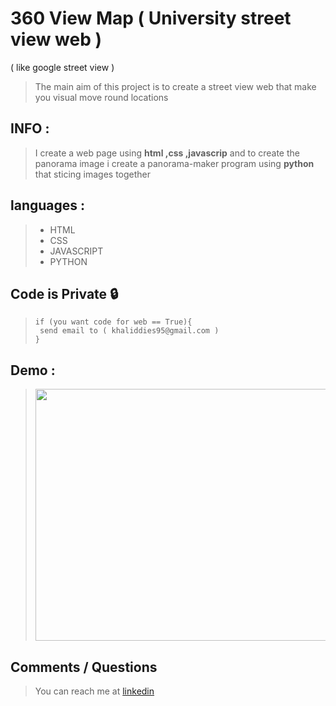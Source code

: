 # 360 View Map ( University street view web ) 
( like google street view )
>The main aim of this project is to create a street view web that make you visual move round locations 
## INFO :
> I create a web page using **html ,css ,javascrip** and to create the panorama image 
> i create a panorama-maker program using **python** that sticing images together 
## languages :
>* HTML
>* CSS
>* JAVASCRIPT
>* PYTHON
## Code is Private :lock:
> ```
>if (you want code for web == True){
>  send email to ( khaliddies95@gmail.com )
>}
> ```
## Demo : 
><img src="https://github.com/Khalididies/360-View-Map/blob/main/Images/map.gif" width="600" height="403">
## Comments / Questions
>You can reach me at [linkedin](https://www.linkedin.com/in/khalid-dies-195797203/)
